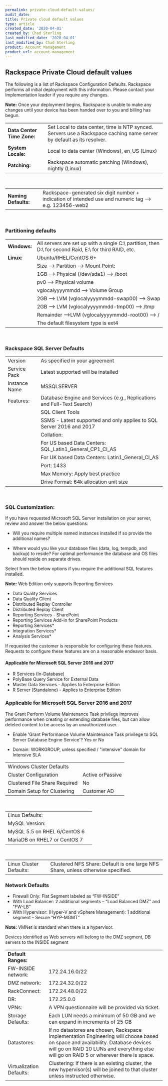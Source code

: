 ```yaml
---
permalink: private-cloud-default-values/
audit_date:
title: Private cloud default values
type: article
created_date: '2020-04-01'
created_by: Chad Sterling
last_modified_date: '2020-04-01'
last_modified_by: Chad Sterling
product: Account Management
product_url: account-management
---
```


## Rackspace Private Cloud default values
The following is a list of Rackspace Configuration Defaults. Rackspace performs all initial deployment with this information. Please contact your Implementation leader if you require any changes.

**Note:** Once your deployment begins, Rackspace is unable to make any changes until your device has been handed over to you and billing has begun.

|                                |                                  |
|--------------------------------|----------------------------------|
|**Data Center Time Zone:**      | Set Local to data center, time is NTP synced. Servers use a Rackspace caching name server by default as its resolver.|
|**System Locale:** | Local to data center (Windows), en_US (Linux)|
|**Patching:** | Rackspace automatic patching (Windows), nightly (Linux)|

&nbsp;

|                                |                                  |
|--------------------------------|----------------------------------|
|**Naming Defaults:**| Rackspace-generated six digit number + indication of intended use and numeric tag --> e.g. 123456-web2|

&nbsp;

### Partitioning defaults

|                                |                                  |
|--------------------------------|----------------------------------|
|**Windows:**|  All servers are set up with a single C:\ partition, then D:\ for second Raid, E:\ for third RAID, etc.|
|**Linux:**| Ubuntu/RHEL/CentOS 6+|
|  |Size --> Partition --> Mount Point:|
|  |1GB --> Physical (/dev/sda1) --> /boot|
|  |pv0 --> Physical volume|
|  |vglocalyyyymmdd --> Volume Group|
|  |2GB --> LVM (vglocalyyyymmdd-swap00) --> Swap|
|  |2GB --> LVM (vglocalyyyymmdd-tmp00) --> /tmp|
|  |Remainder -->LVM (vglocalyyyymmdd-root00) --> /|
|  |The default filesystem type is ext4|

&nbsp;

### Rackspace SQL Server Defaults

|                                |                                  |
|--------------------------------|----------------------------------|
|Version| As specified in your agreement|
|Service Pack| Latest supported will be installed|
|Instance Name| MSSQLSERVER|
|Features: |Database Engine and Services (e.g., Replications and Full-Text Search)|
| |SQL Client Tools|
| |SSMS - Latest supported and only applies to SQL Server 2016 and 2017|
| |Collation:|
| |For US based Data Centers: SQL_Latin1_General_CP1_CI_AS|
| |For UK based Data Centers: Latin1_General_CI_AS|
| |Port: 1433|
| |Max Memory: Apply best practice|
| |Drive Format: 64k allocation unit size|

&nbsp;


### SQL Customization:
If you have requested Microsoft SQL Server installation on your server, review and answer the below questions:

- Will you require multiple named instances installed if so provide the additional names?

- Where would you like your database files (data, log, tempdb, and backup) to reside?
For optimal performance the database and OS files should reside on separate drives.

Select from the below options if you require the additional SQL features installed.

**Note:** Web Edition only supports Reporting Services

- Data Quality Services
- Data Quality Client
- Distributed Replay Controller
- Distributed Replay Client
- Reporting Services - SharePoint
- Reporting Services Add-in for SharePoint Products
- Reporting Services*
- Integration Services*
- Analysis Services*

If requested the customer is responsible for configuring these features. Requests to configure these features are on a reasonable endeavor basis.

#### Applicable for Microsoft SQL Server 2016 and 2017

- R Services (In-Database)
- PolyBase Query Service for External Data
- Master Data Services - Applies to Enterprise Edition
- R Server (Standalone) - Applies to Enterprise Edition

### Applicable for Microsoft SQL Server 2016 and 2017

The Grant Perform Volume Maintenance Task privilege improves performance when creating or extending database files, but can allow deleted content to be access by an unauthorized user.

- Enable 'Grant Performance Volume Maintenance Task privilege to SQL Server Database Engine Service'? Yes or No


- Domain: WORKGROUP, unless specified / "intensive" domain for Intensive SLA

|                                |                                  |
|--------------------------------|----------------------------------|
|Windows Cluster Defaults|   |
|Cluster Configuration| Active orPassive |
|Clustered File Share Required | No  |
|Domain Setup for Clustering | Customer AD |

&nbsp;

|                                |                                  |
|--------------------------------|----------------------------------|
| Linux Defaults:  |   |
| MySQL Version:   |   |
| MySQL 5.5 on RHEL 6/CentOS 6 |   |
| MariaDB on RHEL7 or CentOS 7 |   |

&nbsp;

|                                |                                  |
|--------------------------------|----------------------------------|
| Linux Cluster Defaults:| Clustered NFS Share: Default is one large NFS Share, unless otherwise specified.|


### Network Defaults

- Firewall Only:  Flat Segment labeled as “FW-INSIDE”
- With Load Balancer:  2 additional segments – “Load Balanced DMZ” and "FW-LB”
- With Hypervisor: (Hyper-V and vSphere Management): 1 additional segment – Secure “HYP-MGMT”

**Note:** VMNet is standard when there is a hypervisor.

Devices identified as Web servers will belong to the DMZ segment, DB servers to the INSIDE segment

|                                |                                  |
|--------------------------------|----------------------------------|
|**Default Ranges:** | 
|FW-INSIDE network: | 172.24.16.0/22 |
|DMZ network: | 172.24.32.0/22 |
|RackConnect: | 172.24.48.0/22 |
|DR: | 172.25.0.0 |
|VPNs:     | A VPN questionnaire will be provided via ticket. |
| Storage Defaults: | Each LUN needs a minimum of 50 GB and we can expand in increments of 25 GB |
| Datastores: | If no datastores are chosen, Rackspace Implementation Engineering will choose based on space and availability. Database devices will go on RAID 10 LUNs and everything else will go on RAID 5 or wherever there is space. |
| Virtualization Defaults: | Clustering: If there is an existing cluster, the new hypervisor(s) will be joined to that cluster unless instructed otherwise. |

&nbsp;